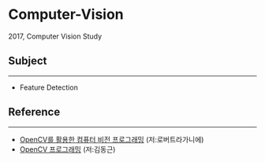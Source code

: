 # Computer-Vision
2017, Computer Vision Study

## Subject
***
- Feature Detection


## Reference
***
- [OpenCV를 활용한 컴퓨터 비전 프로그래밍](http://www.yes24.com/24/goods/18235698?scode=032&OzSrank=2)  (저:로버트라가니에)
- [OpenCV 프로그래밍](http://www.yes24.com/24/goods/34974586?scode=032&OzSrank=2) (저:김동근)
